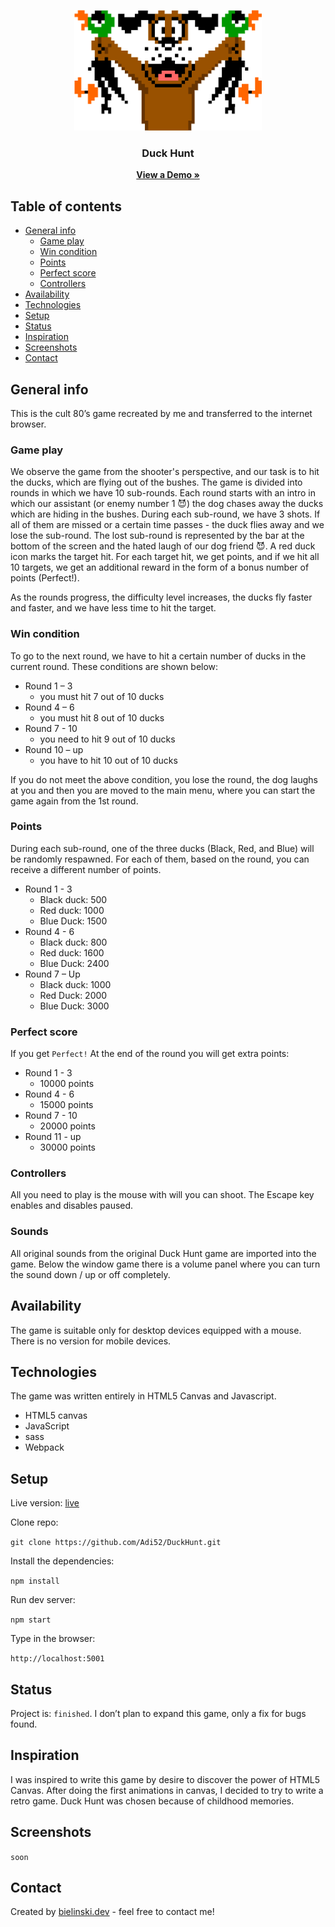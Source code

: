 
<p align="center">
  <img src="readme_images/duck-hunt.png" width="300">
  <h3 align="center">Duck Hunt</h3>
  <p align="center">
    <a href="https://adi52.github.io/DuckHunt/build/index.html"><strong>View a Demo »</strong></a>
  </p>
</p>


## Table of contents
* [General info](#general-info)
  * [Game play](#game-play)
  * [Win condition](#win-condition)
  * [Points](#points)
  * [Perfect score](#perfect-score)
  * [Controllers](#controllers)
* [Availability](#availability)
* [Technologies](#technologies)
* [Setup](#setup)
* [Status](#status)
* [Inspiration](#inspiration)
* [Screenshots](#screenshots)
* [Contact](#contact)

## General info
This is the cult 80’s game recreated by me and transferred to the internet browser.

### Game play

We observe the game from the shooter's perspective, and our task is to hit the ducks, which are flying out of the bushes. 
The game is divided into rounds in which we have 10 sub-rounds. Each round starts with an intro in which our assistant 
(or enemy number 1 :smiling_imp:) the dog chases away the ducks which are hiding in the bushes. During each sub-round, we have 3 shots. 
If all of them are missed or a certain time passes - the duck flies away and we lose the sub-round. The lost sub-round is represented 
by the bar at the bottom of the screen and the hated laugh of our dog friend :smiling_imp:. A red duck icon marks the target 
hit. For each target hit, we get points, and if we hit all 10 targets, we get an additional reward in the form of a 
bonus number of points (Perfect!).

As the rounds progress, the difficulty level increases, the ducks fly faster and faster, and we have less time to hit 
the target.

### Win condition

To go to the next round, we have to hit a certain number of ducks in the current round. These conditions are shown below:
* Round 1 – 3	
  * you must hit 7 out of 10 ducks
* Round 4 – 6	
  * you must hit 8 out of 10 ducks
* Round 7 - 10	
  * you need to hit 9 out of 10 ducks
* Round 10 – up	
  * you have to hit 10 out of 10 ducks

If you do not meet the above condition, you lose the round, the dog laughs at you and then you are moved to the main 
menu, where you can start the game again from the 1st round.

### Points

During each sub-round, one of the three ducks (Black, Red, and Blue) will be randomly respawned. For each of them, based 
on the round, you can receive a different number of points.
* Round 1 - 3
  * Black duck: 500
  * Red duck: 1000
  * Blue Duck: 1500
* Round 4 - 6
  * Black duck: 800
  * Red duck: 1600
  * Blue Duck: 2400
* Round 7 – Up
  * Black duck: 1000
  * Red Duck: 2000
  * Blue Duck: 3000

### Perfect score

If you get `Perfect!` At the end of the round you will get extra points:
 * Round 1 - 3    
   * 10000 points
 * Round 4 - 6    
   * 15000 points
 * Round 7 - 10
   * 20000 points
 * Round 11 - up
   * 30000 points


### Controllers

All you need to play is the mouse with will you can shoot.
The Escape key enables and disables paused.


### Sounds

All original sounds from the original Duck Hunt game are imported into the game. Below the window game there is a volume
panel where you can turn the sound down / up or off completely.


## Availability

The game is suitable only for desktop devices equipped with a mouse. There is no version for mobile devices.

## Technologies

The game was written entirely in HTML5 Canvas and Javascript.

- HTML5 canvas
- JavaScript
- sass
- Webpack

## Setup

Live version: [live](https://adi52.github.io/DuckHunt/build/index.html)

Clone repo: 

`git clone https://github.com/Adi52/DuckHunt.git`

Install the dependencies:

`npm install`

Run dev server:

`npm start`

Type in the browser:  

`http://localhost:5001`

## Status
Project is: `finished`. I don’t plan to expand this game, only a fix for bugs found.


## Inspiration

I was inspired to write this game by desire to discover the power of HTML5 Canvas. After doing the first animations in 
canvas, I decided to try to write a retro game. Duck Hunt was chosen because of childhood memories.


## Screenshots

`soon`

## Contact
Created by [bielinski.dev](bielinski.dev) - feel free to contact me!
